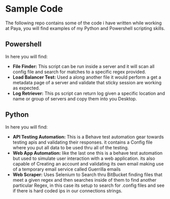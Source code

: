 # Sample Code
The following repo contains some of the code i have written while working at Paya,
you will find examples of my Python and Powershell scripting skills.

## Powershell
In here you will find:
   * **File Finder:** This script can be run inside a server and it will scan all config file and search for matches to a 
   specific regex provided.
   * **Load Balancer Test:** Used a along another file it would perform a get a metadata page of a server and validate that sticky session are working as expected.
   * **Log Retriever:** This ps script can return log given a specific location and name or group of servers and copy them into you Desktop.

## Python
In here you will find:
   * **API Testing Automation:** This is a Behave test automation gear towards testing apis and validating their responses.
   it contains a Config file where you put all data to be used thru all of the testing.
   * **Web App Automation:** like the last one this is a behave test automation but used to simulate user interaction with a web application.
    its also capable of Creating an account and validating its own email making use of a temporary email service called Guerrilla emails
   * **Web Scraper:** Uses Selenium to Search thru BitBucket finding files that meet a given regex and then searches inside of them to find another particular Regex,
   in this case its setup to search for .config files and see if there is hard coded ips in our connections strings.
